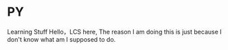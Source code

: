 # PY
Learning Stuff
Hello，LCS here, The reason I am doing this is just because I don't know what am I supposed to do.
